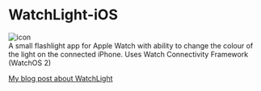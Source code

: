 # WatchLight-iOS
![icon](https://raw.github.com/akatasonov/WatchLight-iOS/master/WatchLight%20WatchKit%20App/Assets.xcassets/AppIcon.appiconset/Icon-98%402x.png)  
A small flashlight app for Apple Watch with ability to change the colour of the light on the connected iPhone.
Uses Watch Connectivity Framework (WatchOS 2)

[My blog post about WatchLight](http://www.katasonov.com/2016/01/watchlight-a-proof-of-concept-app-for-apple-watch/)
